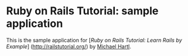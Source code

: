 # Ruby on Rails Tutorial: sample application

This is the sample application for
[*Ruby on Rails Tutorial: Learn Rails by Example*] (http://railstutorial.org/) by [Michael Hartl](http://michaelhartl.com/).

